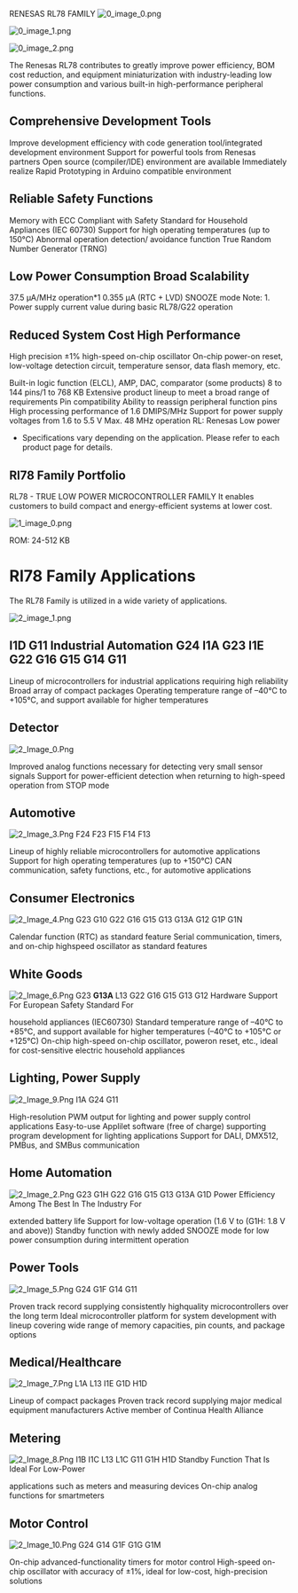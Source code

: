 RENESAS RL78 FAMILY ![0_image_0.png](0_image_0.png)

![0_image_1.png](0_image_1.png)

![0_image_2.png](0_image_2.png)

The Renesas RL78 contributes to greatly improve power efficiency, BOM cost reduction, and equipment miniaturization with industry-leading low power consumption and various built-in high-performance peripheral functions.

## Comprehensive Development Tools

 Improve development efficiency with code generation tool/integrated development environment Support for powerful tools from Renesas partners Open source (compiler/IDE) environment are available Immediately realize Rapid Prototyping in Arduino compatible environment

## Reliable Safety Functions

 Memory with ECC Compliant with Safety Standard for Household Appliances (IEC 60730)
 Support for high operating temperatures (up to 150°C)
 Abnormal operation detection/
avoidance function True Random Number Generator (TRNG)

## Low Power Consumption **Broad Scalability**

 37.5 µA/MHz operation*1 0.355 µA (RTC + LVD)
 SNOOZE mode Note: 1. Power supply current value during basic RL78/G22 operation

## Reduced System Cost **High Performance**

 High precision ±1% high-speed on-chip oscillator On-chip power-on reset, low-voltage detection circuit, temperature sensor, data flash memory, etc.

 Built-in logic function (ELCL), AMP, DAC, 
comparator (some products)
 8 to 144 pins/1 to 768 KB
Extensive product lineup to meet a broad range of requirements Pin compatibility Ability to reassign peripheral function pins High processing performance of 1.6 DMIPS/MHz Support for power supply voltages from 1.6 to 5.5 V
 Max. 48 MHz operation RL: Renesas Low power
* Specifications vary depending on the application. Please refer to each product page for details.

## Rl78 Family Portfolio

RL78 - TRUE LOW POWER MICROCONTROLLER FAMILY
It enables customers to build compact and energy-efficient systems at lower cost.

![1_image_0.png](1_image_0.png) 

ROM: 24-512 KB

# Rl78 Family Applications

The RL78 Family is utilized in a wide variety of applications.

![2_image_1.png](2_image_1.png)

## I1D G11 Industrial Automation G24 I1A G23 I1E G22 G16 G15 G14 G11

 Lineup of microcontrollers for industrial applications requiring high reliability Broad array of compact packages Operating temperature range of –40°C to +105°C, 
and support available for higher temperatures

## Detector

![2_Image_0.Png](2_Image_0.Png)

 Improved analog functions necessary for detecting very small sensor signals Support for power-efficient detection when returning to high-speed operation from STOP mode

## Automotive

![2_Image_3.Png](2_Image_3.Png) F24 F23 F15 F14 F13

 Lineup of highly reliable microcontrollers for automotive applications Support for high operating temperatures (up to 
+150°C)
 CAN communication, safety functions, etc., for automotive applications

## Consumer Electronics

![2_Image_4.Png](2_Image_4.Png) G23 G10 G22 G16 G15 G13 G13A G12 G1P G1N

 Calendar function (RTC) as standard feature Serial communication, timers, and on-chip highspeed oscillator as standard features

## White Goods

![2_Image_6.Png](2_Image_6.Png) G23 **G13A** L13 G22 G16 G15 G13 G12 Hardware Support For European Safety Standard For

household appliances (IEC60730)
 Standard temperature range of –40°C to +85°C, 
and support available for higher temperatures (–40°C to +105°C or +125°C)
 On-chip high-speed on-chip oscillator, poweron reset, etc., ideal for cost-sensitive electric household appliances

## Lighting, Power Supply

![2_Image_9.Png](2_Image_9.Png) I1A G24 G11

 High-resolution PWM output for lighting and power supply control applications Easy-to-use Applilet software (free of charge) 
supporting program development for lighting applications Support for DALI, DMX512, PMBus, and SMBus communication

## Home Automation

![2_Image_2.Png](2_Image_2.Png) G23 G1H G22 G16 G15 G13 G13A G1D Power Efficiency Among The Best In The Industry For

extended battery life Support for low-voltage operation (1.6 V to (G1H: 
1.8 V and above))
 Standby function with newly added SNOOZE mode for low power consumption during intermittent operation

## Power Tools

![2_Image_5.Png](2_Image_5.Png) G24 G1F G14 G11

 Proven track record supplying consistently highquality microcontrollers over the long term Ideal microcontroller platform for system development with lineup covering wide range of memory capacities, pin counts, and package options

## Medical/Healthcare

![2_Image_7.Png](2_Image_7.Png) L1A L13 I1E G1D H1D

 Lineup of compact packages Proven track record supplying major medical equipment manufacturers Active member of Continua Health Alliance

## Metering

![2_Image_8.Png](2_Image_8.Png) I1B I1C L13 L1C G11 G1H H1D Standby Function That Is Ideal For Low-Power

applications such as meters and measuring devices On-chip analog functions for smartmeters

## Motor Control

![2_Image_10.Png](2_Image_10.Png) G24 G14 G1F G1G G1M

 On-chip advanced-functionality timers for motor control High-speed on-chip oscillator with accuracy of 
±1%, ideal for low-cost, high-precision solutions